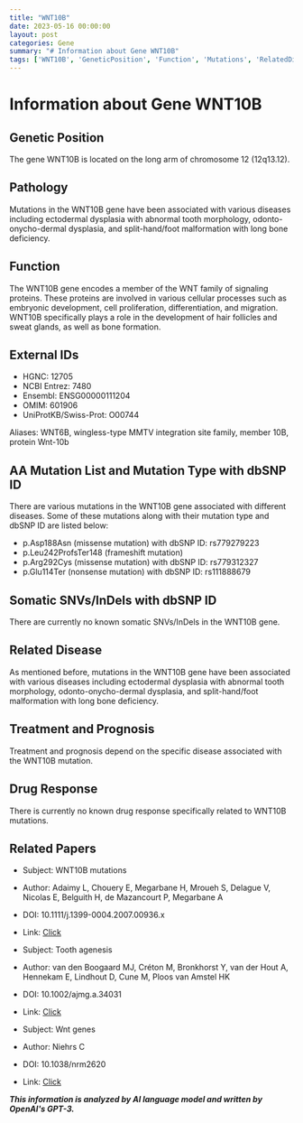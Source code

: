 ```yaml
---
title: "WNT10B"
date: 2023-05-16 00:00:00
layout: post
categories: Gene
summary: "# Information about Gene WNT10B"
tags: ['WNT10B', 'GeneticPosition', 'Function', 'Mutations', 'RelatedDiseases', 'Treatment', 'Prognosis', 'RelatedPapers']
---
```


# Information about Gene WNT10B

## Genetic Position

The gene WNT10B is located on the long arm of chromosome 12 (12q13.12).

## Pathology

Mutations in the WNT10B gene have been associated with various diseases including ectodermal dysplasia with abnormal tooth morphology, odonto-onycho-dermal dysplasia, and  split-hand/foot malformation with long bone deficiency. 

## Function

The WNT10B gene encodes a member of the WNT family of signaling proteins. These proteins are involved in various cellular processes such as embryonic development, cell proliferation, differentiation, and migration. WNT10B specifically plays a role in the development of hair follicles and sweat glands, as well as bone formation.

## External IDs

- HGNC: 12705
- NCBI Entrez: 7480
- Ensembl: ENSG00000111204
- OMIM: 601906
- UniProtKB/Swiss-Prot: O00744

Aliases: WNT6B, wingless-type MMTV integration site family, member 10B, protein Wnt-10b

## AA Mutation List and Mutation Type with dbSNP ID

There are various mutations in the WNT10B gene associated with different diseases. Some of these mutations along with their mutation type and dbSNP ID are listed below:

- p.Asp188Asn (missense mutation) with dbSNP ID: rs779279223
- p.Leu242ProfsTer148 (frameshift mutation)
- p.Arg292Cys (missense mutation) with dbSNP ID: rs779312327
- p.Glu114Ter (nonsense mutation) with dbSNP ID: rs111888679

## Somatic SNVs/InDels with dbSNP ID

There are currently no known somatic SNVs/InDels in the WNT10B gene.

## Related Disease

As mentioned before, mutations in the WNT10B gene have been associated with various diseases including ectodermal dysplasia with abnormal tooth morphology, odonto-onycho-dermal dysplasia, and split-hand/foot malformation with long bone deficiency.

## Treatment and Prognosis

Treatment and prognosis depend on the specific disease associated with the WNT10B mutation.

## Drug Response

There is currently no known drug response specifically related to WNT10B mutations.

## Related Papers

- Subject: WNT10B mutations
- Author: Adaimy L, Chouery E, Megarbane H, Mroueh S, Delague V, Nicolas E, Belguith H, de Mazancourt P, Megarbane A
- DOI: 10.1111/j.1399-0004.2007.00936.x
- Link: [Click](https://pubmed.ncbi.nlm.nih.gov/17941836/)

- Subject: Tooth agenesis
- Author: van den Boogaard MJ, Créton M, Bronkhorst Y, van der Hout A, Hennekam E, Lindhout D, Cune M, Ploos van Amstel HK
- DOI: 10.1002/ajmg.a.34031
- Link: [Click](https://pubmed.ncbi.nlm.nih.gov/22678984/)

- Subject: Wnt genes
- Author: Niehrs C
- DOI: 10.1038/nrm2620
- Link: [Click](https://pubmed.ncbi.nlm.nih.gov/18463632/)

**_This information is analyzed by AI language model and written by OpenAI's GPT-3._**